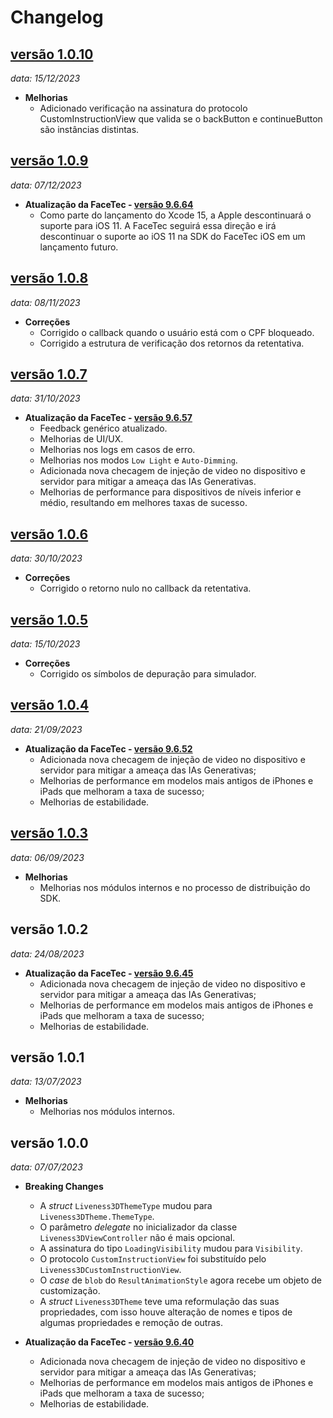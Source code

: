 # Changelog

## [versão 1.0.10](https://github.com/oititec/ios-modules-3d/releases/tag/1.0.10)
_data: 15/12/2023_

- **Melhorias**
  - Adicionado verificação na assinatura do protocolo CustomInstructionView que valida se o backButton e continueButton são instâncias distintas.

## [versão 1.0.9](https://github.com/oititec/ios-modules-3d/releases/tag/1.0.9)
_data: 07/12/2023_

- **Atualização da FaceTec - [versão 9.6.64](https://github.com/oititec/ios-liveness3d-ft/releases/tag/9.6.64)**
  - Como parte do lançamento do Xcode 15, a Apple descontinuará o suporte para iOS 11. A FaceTec seguirá essa direção e irá descontinuar o suporte ao iOS 11 na SDK do FaceTec iOS em um lançamento futuro.

## [versão 1.0.8](https://github.com/oititec/ios-modules-3d/releases/tag/1.0.8)
_data: 08/11/2023_

- **Correções**
    - Corrigido o callback quando o usuário está com o CPF bloqueado.
    - Corrigido a estrutura de verificação dos retornos da retentativa.

## [versão 1.0.7](https://github.com/oititec/ios-modules-3d/releases/tag/1.0.7)
_data: 31/10/2023_

- **Atualização da FaceTec - [versão 9.6.57](https://github.com/oititec/ios-liveness3d-ft/releases/tag/9.6.57)**
  - Feedback genérico atualizado.
  - Melhorias de UI/UX.
  - Melhorias nos logs em casos de erro.
  - Melhorias nos modos `Low Light` e `Auto-Dimming`.
  - Adicionada nova checagem de injeção de video no dispositivo e servidor para mitigar a ameaça das IAs Generativas.
  - Melhorias de performance para dispositivos de níveis inferior e médio, resultando em melhores taxas de sucesso.

## [versão 1.0.6](https://github.com/oititec/ios-modules-3d/releases/tag/1.0.6)
_data: 30/10/2023_

- **Correções**
    - Corrigido o retorno nulo no callback da retentativa.

## [versão 1.0.5](https://github.com/oititec/ios-modules-3d/releases/tag/1.0.5)
_data: 15/10/2023_

- **Correções**
    - Corrigido os símbolos de depuração para simulador.

## [versão 1.0.4](https://github.com/oititec/ios-modules-3d/releases/tag/1.0.4)
_data: 21/09/2023_

- **Atualização da FaceTec - [versão 9.6.52](https://github.com/oititec/ios-liveness3d-ft/releases/tag/9.6.52)**
  - Adicionada nova checagem de injeção de video no dispositivo e servidor para mitigar a ameaça das IAs Generativas;
  - Melhorias de performance em modelos mais antigos de iPhones e iPads que melhoram a taxa de sucesso;
  - Melhorias de estabilidade.

## [versão 1.0.3](https://github.com/oititec/ios-modules-3d/releases/tag/1.0.3)
_data: 06/09/2023_

- **Melhorias**
  - Melhorias nos módulos internos e no processo de distribuição do SDK.

## versão 1.0.2
_data: 24/08/2023_

- **Atualização da FaceTec - [versão 9.6.45](https://github.com/oititec/ios-liveness3d-ft/releases/tag/9.6.45)**
  - Adicionada nova checagem de injeção de video no dispositivo e servidor para mitigar a ameaça das IAs Generativas;
  - Melhorias de performance em modelos mais antigos de iPhones e iPads que melhoram a taxa de sucesso;
  - Melhorias de estabilidade.

## versão 1.0.1
_data: 13/07/2023_

- **Melhorias**
  - Melhorias nos módulos internos.

## versão 1.0.0
_data: 07/07/2023_

- **Breaking Changes**

  - A _struct_ `Liveness3DThemeType` mudou para `Liveness3DTheme.ThemeType`.
  - O parâmetro _delegate_ no inicializador da classe `Liveness3DViewController` não é mais opcional.
  - A assinatura do tipo `LoadingVisibility` mudou para `Visibility`.
  - O protocolo `CustomInstructionView` foi substituído pelo `Liveness3DCustomInstructionView`.
  - O _case_ de `blob` do `ResultAnimationStyle` agora recebe um objeto de customização.
  - A _struct_ `Liveness3DTheme` teve uma reformulação das suas propriedades, com isso houve alteração de nomes e tipos de algumas propriedades e remoção de outras.

- **Atualização da FaceTec - [versão 9.6.40](https://github.com/oititec/ios-liveness3d-ft/releases/tag/9.6.40)**
  - Adicionada nova checagem de injeção de video no dispositivo e servidor para mitigar a ameaça das IAs Generativas;
  - Melhorias de performance em modelos mais antigos de iPhones e iPads que melhoram a taxa de sucesso;
  - Melhorias de estabilidade.
